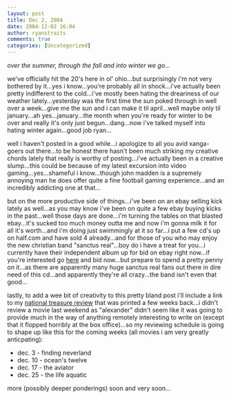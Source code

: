 ```yaml
---
layout: post
title: Dec 2, 2004
date: 2004-12-02 16:04
author: ryanstraits
comments: true
categories: [Uncategorized]
---
```

<em>over the summer, through the fall and into winter we go...</em>

we've officially hit the 20's here in ol' ohio...but surprisingly i'm not very bothered by it...yes i know...you're probably all in shock...i've actually been pretty indifferent to the cold...i've mostly been hating the dreariness of our weather lately...yesterday was the first time the sun poked through in well over a week...give me the sun and i can make it til april...well maybe only til january...ah yes...january...the month when you're ready for winter to be over and really it's only just begun...dang...now i've talked myself into hating winter again...good job ryan...

well i haven't posted in a good while...i apologize to all you avid xanga-goers out there...to be honest there hasn't been much striking my creative chords lately that really is worthy of posting...i've actually been in a creative slump...this could be because of my latest excursion into video gaming...yes...shameful i know...though john madden is a supremely annoying man he does offer quite a fine football gaming experience...and an incredibly addicting one at that...

but on the more productive side of things...i've been on an ebay selling kick lately as well...as you may know i've been on quite a few ebay buying kicks in the past...well those days are done...i'm turning the tables on that blasted ebay...it's sucked too much money outta me and now i'm gonna milk it for all it's worth...and i'm doing just swimmingly at it so far...i put a few cd's up on half.com and have sold 4 already...and for those of you who may enjoy the new christian band "sanctus real"...boy do i have a treat for you...i currently have their independent album up for bid on ebay right now...if you're interested go <a href="http://cgi.ebay.com/ws/eBayISAPI.dll?ViewItem&amp;rd=1&amp;item=4056175229&amp;ssPageName=STRK:MESE:IT" target="_new">here</a> and bid now...but prepare to spend a pretty penny on it...as there are apparently many huge sanctus real fans out there in dire need of this cd...and apparently they're all crazy...the band isn't even that good...

lastly, to add a wee bit of creativity to this pretty bland post i'll include a link to my <a href="http://www.the-review.com/archive/11222004/PDF/C06.pdf" target="_new">national treasure review</a> that was printed a few weeks back...i didn't review a movie last weekend as "alexander" didn't seem like it was going to provide much in the way of anything remotely interesting to write on (except that it flopped horribly at the box office)...so my reviewing schedule is going to shape up like this for the coming weeks (all movies i am very greatly anticpating):
<ul>
	<li>dec. 3 - finding neverland</li>
	<li>dec. 10 - ocean's twelve</li>
	<li>dec. 17 - the aviator</li>
	<li>dec. 25 - the life aquatic</li>
</ul>
more (possibly deeper ponderings) soon and very soon...
